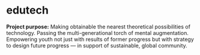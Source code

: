 # edutech
__Project purpose:__ Making obtainable the nearest theoretical possibilities of technology. Passing the multi-generational torch of mental augmentation. Empowering youth not just with results of former progress but with strategy to design future progress — in support of sustainable, global community.
